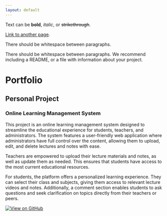 ```yaml
---
layout: default
---
```


Text can be **bold**, _italic_, or ~~strikethrough~~.

[Link to another page](./another-page.html).

There should be whitespace between paragraphs.

There should be whitespace between paragraphs. We recommend including a README, or a file with information about your project.

# Portfolio

## Personal Project

### Online Learning Management System

This project is an online learning management system designed to streamline the educational experience for students, teachers, and administrators. The system features a user-friendly web application where administrators have full control over the content, allowing them to upload, edit, and delete lectures and notes with ease.

Teachers are empowered to upload their lecture materials and notes, as well as update them as needed. This ensures that students have access to the most current educational resources.

For students, the platform offers a personalized learning experience. They can select their class and subjects, giving them access to relevant lecture videos and notes. Additionally, a comment section enables students to ask questions and seek clarification on topics directly from their teachers or peers.

[![View on GitHub](https://img.shields.io/badge/GitHub-View_on_GitHub-blue?logo=GitHub)](https://github.com/Anushmita17/Online_learning_management_system)


```
